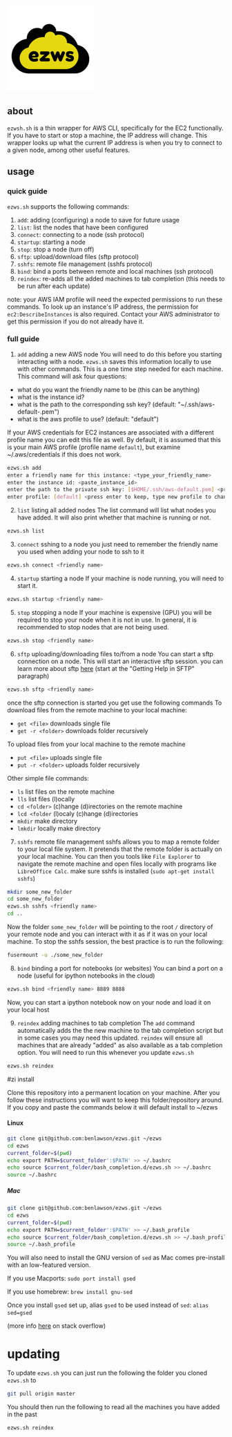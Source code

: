 ![ezws](./image.png)

## about
`ezwsh.sh` is a thin wrapper for AWS CLI, specifically for the EC2 functionally. If you have to start or stop a machine, the IP address will change. This wrapper looks up what the current IP address is when you try to connect to a given node, among other useful features. 

## usage

### quick guide
`ezws.sh` supports the following commands:
1. `add`: adding (configuring) a node to save for future usage
1. `list`: list the nodes that have been configured
1. `connect`: connecting to a node (ssh protocol)
1. `startup`: starting a node 
1. `stop`: stop a node (turn off)
1. `sftp`: upload/download files (sftp protocol)
1. `sshfs`: remote file management (sshfs protocol)
1. `bind`: bind a ports between remote and local machines (ssh protocol)
1. `reindex`: re-adds all the added machines to tab completion (this needs to be run after each update)

note: your AWS IAM profile will need the expected permissions to run these commands. To look up an instance's IP address, the permission for `ec2:DescribeInstances` is also required. Contact your AWS administrator to get this permission if you do not already have it. 

### full guide
1. `add` adding a new AWS node
You will need to do this before you starting interacting with a node. `ezws.sh` saves this information locally to use with other commands. 
This is a one time step needed for each machine. This command will ask four questions: 
- what do you want the friendly name to be (this can be anything)
- what is the instance id?
- what is the path to the corresponding ssh key? (default: "~/.ssh/aws-default-<usename>.pem")
- what is the aws profile to use? (default: "default")

If your AWS credentials for EC2 instances are associated with a different profile name you can edit this file 
as well. By default, it is assumed that this is your main AWS profile (profile name `default`), but examine ~/.aws/credentials if this does not work.


```bash
ezws.sh add
enter a friendly name for this instance: <type_your_friendly_name>
enter the instance id: <paste_instance_id>
enter the path to the private ssh key: [$HOME/.ssh/aws-default.pem] <press enter to keep, type new path to change>
enter profile: [default] <press enter to keep, type new profile to change>
```
2. `list` listing all added nodes
The list command will list what nodes you have added. It will also print whether that machine is running or not.
```bash
ezws.sh list
```

3. `connect` sshing to a node
you just need to remember the friendly name you used when adding your node to ssh to it
```bash
ezws.sh connect <friendly name>
```
4. `startup` starting a node
If your machine is node running, you will need to start it.
```bash
ezws.sh startup <friendly name>
```
5. `stop` stopping a node
If your machine is expensive (GPU) you will be required to stop your node when it is not in use. In general, it is recommended to stop nodes that are not being used.
```bash
ezws.sh stop <friendly name>
```
6. `sftp` uploading/downloading files to/from a node
You can start a sftp connection on a node. This will start an interactive sftp session. 
you can learn more about sftp [here](https://www.digitalocean.com/community/tutorials/how-to-use-sftp-to-securely-transfer-files-with-a-remote-server) (start at the "Getting Help in SFTP" paragraph)

```bash
ezws.sh sftp <friendly name>
```
once the sftp connection is started you get use the following commands
To download files from the remote machine to your local machine:
* `get <file>`  downloads single file
* `get -r <folder>`  downloads folder recursively

To upload files from your local machine to the remote machine
* `put <file>`  uploads single file
* `put -r <folder>` uploads folder recursively

Other simple file commands:
* `ls`   list files on the remote machine
* `lls`  list files (l)ocally
* `cd <folder>`  (c)hange (d)irectories on the remote machine
* `lcd <folder`  (l)ocaly (c)hange (d)irectories
* `mkdir`  make directory
* `lmkdir`  locally make directory

7. `sshfs` remote file management 
sshfs allows you to map a remote folder to your local file system. It pretends that the remote folder is actually on your local machine. You can then you tools like `File Explorer` to navigate the remote machine and open files locally with programs like `LibreOffice Calc`. 
make sure sshfs is installed (`sudo apt-get install sshfs`)
```bash
mkdir some_new_folder
cd some_new_folder
ezws.sh sshfs <friendly name>
cd ..
``` 
Now the folder `some_new_folder` will be pointing to the root `/` directory of your remote node and you can interact with it as if it was on your local machine. 
To stop the sshfs session, the best practice is to run the following:
```bash
fusermount -u ./some_new_folder
```
8. `bind` binding a port for notebooks (or websites)
You can bind a port on a node (useful for ipython notebooks in the cloud)
```bash
ezws.sh bind <friendly name> 8889 8888
```
Now, you can start a ipython notebook now on your node and load it on your local host

9. `reindex` adding machines to tab completion
The `add` command automatically adds the the new machine to the tab completion script but in some cases you may need this updated. `reindex` will ensure all machines that are already "added" as also available as a tab completion option. You will need to run this whenever you update `ezws.sh`
```bash
ezws.sh reindex
```


#zi install

Clone this repository into a permanent location on your machine. After you 
follow these instructions you will want to keep this folder/repository around. If you copy
and paste the commands below it will default install to ~/ezws

#### Linux
```bash
git clone git@github.com:benlawson/ezws.git ~/ezws
cd ezws
current_folder=$(pwd)
echo export PATH=$current_folder':$PATH' >> ~/.bashrc
echo source $current_folder/bash_completion.d/ezws.sh >> ~/.bashrc 
source ~/.bashrc
```
##### Mac 
```bash
git clone git@github.com:benlawson/ezws.git ~/ezws
cd ezws
current_folder=$(pwd)
echo export PATH=$current_folder':$PATH' >> ~/.bash_profile
echo source $current_folder/bash_completion.d/ezws.sh >> ~/.bash_profile
source ~/.bash_profile
```

You will also need to install the GNU version of `sed` as Mac comes pre-install with an low-featured version.

If you use Macports:
```sudo port install gsed```

If you use homebrew:
```brew install gnu-sed```

Once you install `gsed` set up, alias `gsed` to be used instead of `sed`:
```alias sed=gsed```

(more info [here](https://stackoverflow.com/a/41416710/3821344) on stack overflow)

# updating
To update `ezws.sh` you can just run the following the folder you cloned `ezws.sh` to
```bash
git pull origin master
```
You should then run the following to read all the machines you have added in the past
```bash
ezws.sh reindex
```
